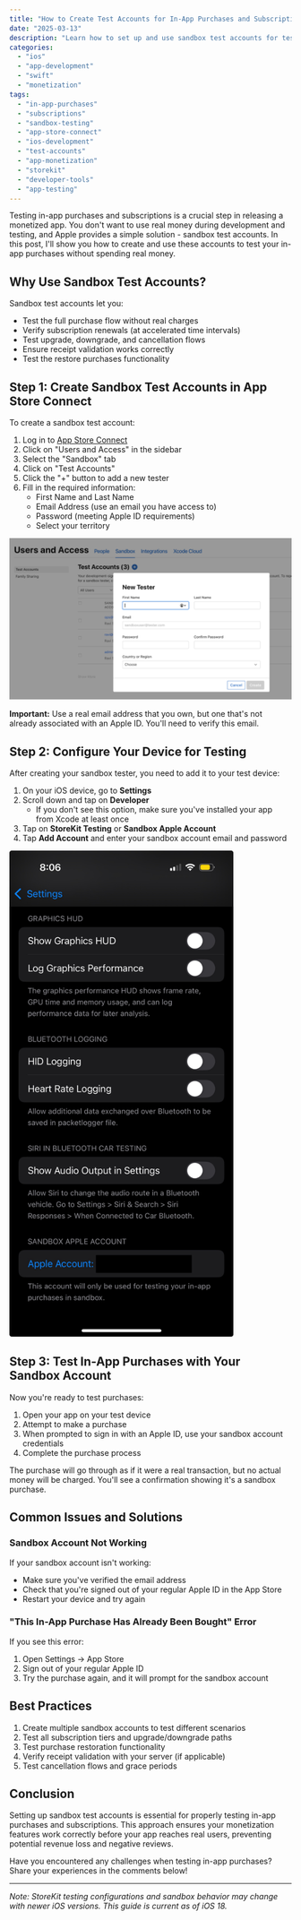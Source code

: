 ```yaml
---
title: "How to Create Test Accounts for In-App Purchases and Subscriptions"
date: "2025-03-13"
description: "Learn how to set up and use sandbox test accounts for testing in-app purchases and subscriptions in your iOS apps without real money. Step-by-step guide for app developers."
categories: 
  - "ios"
  - "app-development"
  - "swift"
  - "monetization"
tags: 
  - "in-app-purchases"
  - "subscriptions"
  - "sandbox-testing"
  - "app-store-connect"
  - "ios-development"
  - "test-accounts"
  - "app-monetization"
  - "storekit"
  - "developer-tools"
  - "app-testing"
---
```


Testing in-app purchases and subscriptions is a crucial step in releasing a monetized app. You don't want to use real money during development and testing, and Apple provides a simple solution - sandbox test accounts. In this post, I'll show you how to create and use these accounts to test your in-app purchases without spending real money.

## Why Use Sandbox Test Accounts?

Sandbox test accounts let you:

- Test the full purchase flow without real charges
- Verify subscription renewals (at accelerated time intervals)
- Test upgrade, downgrade, and cancellation flows
- Ensure receipt validation works correctly
- Test the restore purchases functionality

## Step 1: Create Sandbox Test Accounts in App Store Connect

To create a sandbox test account:

1. Log in to [App Store Connect](https://appstoreconnect.apple.com/)
2. Click on "Users and Access" in the sidebar
3. Select the "Sandbox" tab
4. Click on "Test Accounts"
5. Click the "+" button to add a new tester
6. Fill in the required information:
   - First Name and Last Name
   - Email Address (use an email you have access to)
   - Password (meeting Apple ID requirements)
   - Select your territory

<img src="/assets/images/sandbox-test-account-creation.jpg" alt="App Store Connect Sandbox Test Account Creation" width="600">

**Important:** Use a real email address that you own, but one that's not already associated with an Apple ID. You'll need to verify this email.

## Step 2: Configure Your Device for Testing

After creating your sandbox tester, you need to add it to your test device:

1. On your iOS device, go to **Settings**
2. Scroll down and tap on **Developer**
   - If you don't see this option, make sure you've installed your app from Xcode at least once
3. Tap on **StoreKit Testing** or **Sandbox Apple Account**
4. Tap **Add Account** and enter your sandbox account email and password

<img src="/assets/images/sandbox-account-device-setup.jpg" alt="Device Settings for Sandbox Account" width="400">

## Step 3: Test In-App Purchases with Your Sandbox Account

Now you're ready to test purchases:

1. Open your app on your test device
2. Attempt to make a purchase
3. When prompted to sign in with an Apple ID, use your sandbox account credentials
4. Complete the purchase process

The purchase will go through as if it were a real transaction, but no actual money will be charged. You'll see a confirmation showing it's a sandbox purchase.

## Common Issues and Solutions

### Sandbox Account Not Working

If your sandbox account isn't working:

- Make sure you've verified the email address
- Check that you're signed out of your regular Apple ID in the App Store
- Restart your device and try again

### "This In-App Purchase Has Already Been Bought" Error

If you see this error:

1. Open Settings → App Store
2. Sign out of your regular Apple ID
3. Try the purchase again, and it will prompt for the sandbox account

## Best Practices

1. Create multiple sandbox accounts to test different scenarios
2. Test all subscription tiers and upgrade/downgrade paths
3. Test purchase restoration functionality
4. Verify receipt validation with your server (if applicable)
5. Test cancellation flows and grace periods

## Conclusion

Setting up sandbox test accounts is essential for properly testing in-app purchases and subscriptions. This approach ensures your monetization features work correctly before your app reaches real users, preventing potential revenue loss and negative reviews.

Have you encountered any challenges when testing in-app purchases? Share your experiences in the comments below!

---

*Note: StoreKit testing configurations and sandbox behavior may change with newer iOS versions. This guide is current as of iOS 18.* 